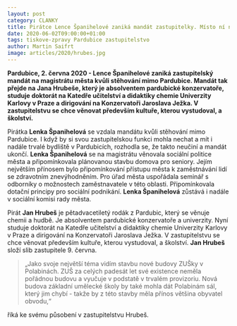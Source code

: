 ```yaml
---
layout: post
category: CLANKY
title: Pirátce Lence Španihelové zaniká mandát zastupitelky. Místo ní nastupuje absolvent pardubické konzervatoře Jan Hrubeš
date: 2020-06-02T09:00:00+01:00
tags: tiskove-zpravy Pardubice zastupitelstvo
author: Martin Saifrt
image: articles/2020/hrubes.jpg
---
```


**Pardubice, 2. června 2020 -  Lence Španihelové zaniká zastupitelský mandát na magistrátu města kvůli stěhování mimo Pardubice. Mandát tak přejde na Jana Hrubeše, který je absolventem pardubické konzervatoře, studuje doktorát na Katedře učitelství a didaktiky chemie Univerzity Karlovy v Praze a dirigování na Konzervatoři Jaroslava Ježka. V zastupitelstvu se chce věnovat především kultuře, kterou vystudoval, a školství.**

  
Pirátka **Lenka Španihelová** se vzdala mandátu kvůli stěhování mimo Pardubice. I když by si svou zastupitelskou funkci mohla nechat a mít i nadále trvalé bydliště v Pardubicích, rozhodla se, že takto neučiní a mandát ukončí. **Lenka Španihelová** se na magistrátu věnovala sociální politice města a připomínkovala plánovanou stavbu domova pro seniory. Jejím největším přínosem bylo připomínkování přístupu města k zaměstnávání lidí se zdravotním znevýhodněním. Pro úřad města uspořádala seminář s odborníky o možnostech zaměstnavatele v této oblasti. Připomínkovala dotační principy pro sociální podnikání. **Lenka Španihelová** zůstává i nadále v sociální komisi rady města.

  

Pirát **Jan Hrubeš** je pětadvacetiletý rodák z Pardubic, který se věnuje chemii a hudbě. Je absolventem pardubické konzervatoře a univerzity. Nyní studuje doktorát na Katedře učitelství a didaktiky chemie Univerzity Karlovy v Praze a dirigování na Konzervatoři Jaroslava Ježka. V zastupitelstvu se chce věnovat především kultuře, kterou vystudoval, a školství. **Jan Hrubeš** složí slib zastupitele 9. června.

  

> „Jako svoje největší téma vidím stavbu nové budovy ZUŠky v Polabinách.
> ZUŠ za celých padesát let své existence neměla pořádnou budovu a
> vyučuje v podstatě v trvalém provizoriu. Nová budova základní umělecké
> školy by také mohla dát Polabinám sál, který jim chybí - takže by z
> této stavby měla přínos většina obyvatel obvodu,“

 říká ke svému působení v zastupitelstvu Hrubeš.
